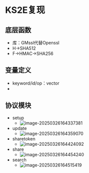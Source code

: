 # KS2E复现

## 底层函数

- 库：GMssl代替Openssl
- H->SHA512
- F->HMAC->SHA256

## 变量定义

- keyword/id/op：vector<unsigned char>
- 

## 协议模块

- setup
  - ![image-20250326164337381](readme-KS2E.assets/image-20250326164337381.png)
- update
  - ![image-20250326164359070](readme-KS2E.assets/image-20250326164359070.png)
- sharetoken
  - ![image-20250326164424092](readme-KS2E.assets/image-20250326164424092.png)
- share
  - ![image-20250326164454240](readme-KS2E.assets/image-20250326164454240.png)
- search
  - ![image-20250326164515419](readme-KS2E.assets/image-20250326164515419.png)